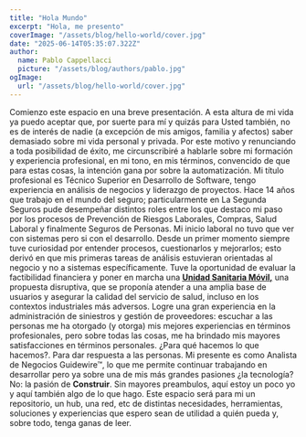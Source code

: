 ```yaml
---
title: "Hola Mundo"
excerpt: "Hola, me presento"
coverImage: "/assets/blog/hello-world/cover.jpg"
date: "2025-06-14T05:35:07.322Z"
author:
  name: Pablo Cappellacci
  picture: "/assets/blog/authors/pablo.jpg"
ogImage:
  url: "/assets/blog/hello-world/cover.jpg"
---
```


Comienzo este espacio en una breve presentación. 
A esta altura de mi vida ya puedo aceptar que, por suerte para mí y quizás para Usted también, no es de interés de nadie (a excepción de mis amigos, familia y afectos) saber demasiado sobre mi vida personal y privada. Por este motivo y renunciando a toda posibilidad de éxito, me circunscribiré a hablarle sobre mi formación y experiencia profesional, en mi tono, en mis términos, convencido de que para estas cosas, la intención gana por sobre la automatización.
Mi título profesional es Técnico Superior en Desarrollo de Software, tengo experiencia en análisis de negocios y liderazgo de proyectos.
Hace 14 años que trabajo en el mundo del seguro; particularmente en La Segunda Seguros pude desempeñar distintos roles entre los que destaco mi paso por los procesos de Prevención de Riesgos Laborales, Compras, Salud Laboral y finalmente Seguros de Personas.
Mi inicio laboral no tuvo que ver con sistemas pero si con el desarrollo. Desde un primer momento siempre tuve curiosidad por entender procesos, cuestionarlos y mejorarlos; esto derivó en que mis primeras tareas de análisis estuvieran orientadas al negocio y no a sistemas específicamente.
Tuve la oportunidad de evaluar la factibilidad financiera y poner en marcha una **<u>[Unidad Sanitaria Móvil](https://www.google.com),</u>** una propuesta disruptiva, que se proponía atender a una amplia base de usuarios y asegurar la calidad del servicio de salud, incluso en los contextos industriales más adversos. 
Logre una gran experiencia en la administración de siniestros y gestión de proveedores: escuchar a las personas me ha otorgado (y otorga) mis mejores experiencias en términos profesionales, pero sobre todas las cosas, me ha brindado mis mayores satisfacciones en términos personales. ¿Para qué hacemos lo que hacemos?. Para dar respuesta a las personas.
Mi presente es como Analista de Negocios Guidewire™, lo que me permite continuar trabajando en desarrollar pero ya sobre una de mis más grandes pasiones ¿la tecnología? No: la pasión de **Construir**.
Sin mayores preambulos, aquí estoy un poco yo y aquí también algo de lo que hago. Este espacio será para mi un repositorio, un hub, una red, etc de distintas necesidades, herramientas, soluciones y experiencias que espero sean de utilidad a quién pueda y, sobre todo, tenga ganas de leer.